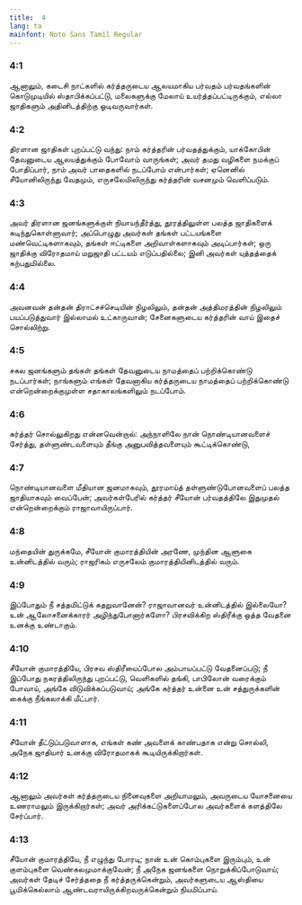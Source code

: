 ```yaml
---
title:  4
lang: ta
mainfont: Noto Sans Tamil Regular
---
```


###  4:1

ஆனாலும், கடைசி நாட்களில் கர்த்தருடைய ஆலயமாகிய பர்வதம் பர்வதங்களின் கொடுமுடியில் ஸ்தாபிக்கப்பட்டு, மலைகளுக்கு மேலாய் உயர்த்தப்பட்டிருக்கும், எல்லா ஜாதிகளும் அதினிடத்திற்கு ஓடிவருவார்கள்.

###  4:2

திரளான ஜாதிகள் புறப்பட்டு வந்து: நாம் கர்த்தரின் பர்வதத்துக்கும், யாக்கோபின் தேவனுடைய ஆலயத்துக்கும் போவோம் வாருங்கள்; அவர் தமது வழிகளை நமக்குப் போதிப்பார், நாம் அவர் பாதைகளில் நடப்போம் என்பார்கள்; ஏனெனில் சீயோனிலிருந்து வேதமும், எருசலேமிலிருந்து கர்த்தரின் வசனமும் வெளிப்படும்.

###  4:3

அவர் திரளான ஜனங்களுக்குள் நியாயந்தீர்த்து, தூரத்திலுள்ள பலத்த ஜாதிகளைக் கடிந்துகொள்ளுவார்; அப்பொழுது அவர்கள் தங்கள் பட்டயங்களை மண்வெட்டிகளாகவும், தங்கள் ஈட்டிகளை அறிவாள்களாகவும் அடிப்பார்கள்; ஒரு ஜாதிக்கு விரோதமாய் மறுஜாதி பட்டயம் எடுப்பதில்லை; இனி அவர்கள் யுத்தத்தைக் கற்பதுமில்லை.

###  4:4

அவனவன் தன்தன் திராட்சச்செடியின் நிழலிலும், தன்தன் அத்திமரத்தின் நிழலிலும் பயப்படுத்துவார் இல்லாமல் உட்காருவான்; சேனைகளுடைய கர்த்தரின் வாய் இதைச் சொல்லிற்று.

###  4:5

சகல ஜனங்களும் தங்கள் தங்கள் தேவனுடைய நாமத்தைப் பற்றிக்கொண்டு நடப்பார்கள்; நாங்களும் எங்கள் தேவனாகிய கர்த்தருடைய நாமத்தைப் பற்றிக்கொண்டு என்றென்றைக்குமுள்ள சதாகாலங்களிலும் நடப்போம்.

###  4:6

கர்த்தர் சொல்லுகிறது என்னவென்றால்: அந்நாளிலே நான் நொண்டியானவளைச் சேர்த்து, தள்ளுண்டவளையும் தீங்கு அனுபவித்தவளையும் கூட்டிக்கொண்டு,

###  4:7

நொண்டியானவளை மீதியான ஜனமாகவும், தூரமாய்த் தள்ளுண்டுபோனவளைப் பலத்த ஜாதியாகவும் வைப்பேன்; அவர்கள்பேரில் கர்த்தர் சீயோன் பர்வதத்திலே இதுமுதல் என்றென்றைக்கும் ராஜாவாயிருப்பார்.

###  4:8

மந்தையின் துருக்கமே, சீயோன் குமாரத்தியின் அரணே, முந்தின ஆளுகை உன்னிடத்தில் வரும்; ராஜரிகம் எருசலேம் குமாரத்தியினிடத்தில் வரும்.

###  4:9

இப்போதும் நீ சத்தமிட்டுக் கதறுவானேன்? ராஜாவானவர் உன்னிடத்தில் இல்லையோ? உன் ஆலோசனைக்காரர் அழிந்துபோனார்களோ? பிரசவிக்கிற ஸ்திரீக்கு ஒத்த வேதனை உனக்கு உண்டாகும்.

###  4:10

சீயோன் குமாரத்தியே, பிரசவ ஸ்திரீயைப்போல அம்பாயப்பட்டு வேதனைப்படு; நீ இப்போது நகரத்திலிருந்து புறப்பட்டு, வெளிகளில் தங்கி, பாபிலோன் வரைக்கும் போவாய், அங்கே விடுவிக்கப்படுவாய்; அங்கே கர்த்தர் உன்னை உன் சத்துருக்களின் கைக்கு நீங்கலாக்கி மீட்பார்.

###  4:11

சீயோன் தீட்டுப்படுவாளாக, எங்கள் கண் அவளைக் காண்பதாக என்று சொல்லி, அநேக ஜாதியார் உனக்கு விரோதமாகக் கூடியிருக்கிறார்கள்.

###  4:12

ஆனாலும் அவர்கள் கர்த்தருடைய நினைவுகளை அறியாமலும், அவருடைய யோசனையை உணராமலும் இருக்கிறார்கள்; அவர் அரிக்கட்டுகளைப்போல அவர்களைக் களத்திலே சேர்ப்பார்.

###  4:13

சீயோன் குமாரத்தியே, நீ எழுந்து போரடி; நான் உன் கொம்புகளை இரும்பும், உன் குளம்புகளை வெண்கலமுமாக்குவேன்; நீ அநேக ஜனங்களை நொறுக்கிப்போடுவாய்; அவர்கள் தேடிச் சேர்த்ததை நீ கர்த்தருக்கென்றும், அவர்களுடைய ஆஸ்தியை பூமிக்கெல்லாம் ஆண்டவராயிருக்கிறவருக்கென்றும் நியமிப்பாய்.

